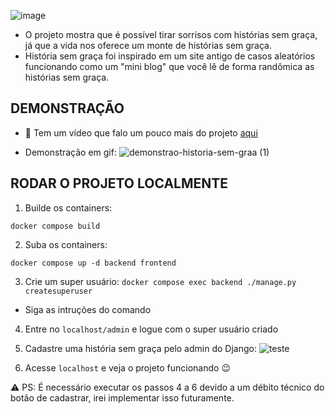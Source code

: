 ![image](https://user-images.githubusercontent.com/103593286/227340942-600fc094-0473-46d2-8349-eefa14ba12f8.png)

- O projeto mostra que é possível tirar sorrisos com histórias sem graça, já que a vida nos oferece um monte de histórias sem graça.
- História sem graça foi inspirado em um site antigo de casos aleatórios funcionando como um "mini blog" que você lê de forma randômica as histórias sem graça.

## DEMONSTRAÇÃO
- 🎥 Tem um vídeo que falo um pouco mais do projeto [aqui](https://www.youtube.com/watch?v=AOQLKPdgD-A)

- Demonstração em gif:
![demonstrao-historia-sem-graa (1)](https://user-images.githubusercontent.com/103593286/227344782-b63ff3b5-dd8f-4e68-a796-8383e26b5c74.gif)


## RODAR O PROJETO LOCALMENTE

1. Builde os containers:

`docker compose build`

2. Suba os containers:

`docker compose up -d backend frontend`

3. Crie um super usuário:
`docker compose exec backend ./manage.py createsuperuser`

- Siga as intruções do comando

4. Entre no `localhost/admin` e logue com o super usuário criado

5. Cadastre uma história sem graça pelo admin do Django:
![teste](https://user-images.githubusercontent.com/103593286/227375340-f1ae2d4b-4999-4da0-b865-c284343379a4.gif)

6. Acesse `localhost` e veja o projeto funcionando 😉

⚠️ PS: É necessário executar os passos 4 a 6 devido a um débito técnico do botão de cadastrar, irei implementar isso futuramente.

